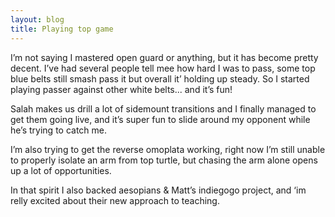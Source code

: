 ```yaml
---
layout: blog
title: Playing top game
---
```

I’m not saying I mastered open guard or anything, but it has become pretty decent. I’ve had several people tell mee how hard I was to pass, some top blue belts still smash pass it but overall it’ holding up steady. So I started playing passer against other white belts... and it’s fun!

Salah makes us drill a lot of sidemount transitions and I finally managed to get them going live, and it’s super fun to slide around my opponent while he’s trying to catch me.

I’m also trying to get the reverse omoplata working, right now I’m still unable to properly isolate an arm from top turtle, but chasing the arm alone opens up a lot of opportunities.

In that spirit I also backed aesopians & Matt’s indiegogo project, and ‘im relly excited about their new approach to teaching.